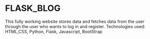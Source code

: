 # FLASK_BLOG
This fully working website stores data and fetches data from the user through the user who wants to log in and register.
Technologies used: HTML,CSS, Python, Flask, Javascript, BootStrap
